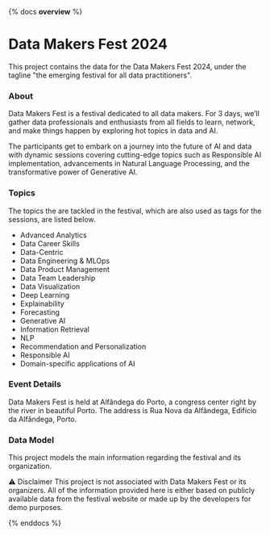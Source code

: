 {% docs __overview__ %}

# Data Makers Fest 2024

This project contains the data for the Data Makers Fest 2024, under the tagline "the emerging festival for all data practitioners".

### About

Data Makers Fest is a festival dedicated to all data makers. For 3 days, we’ll gather data professionals and enthusiasts from all fields to learn, network, and make things happen by exploring hot topics in data and AI.

The participants get to embark on a journey into the future of AI and data with dynamic sessions covering cutting-edge topics such as Responsible AI implementation, advancements in Natural Language Processing, and the transformative power of Generative AI.

### Topics

The topics the are tackled in the festival, which are also used as tags for the sessions, are listed below. 

- Advanced Analytics
- Data Career Skills
- Data-Centric
- Data Engineering & MLOps
- Data Product Management
- Data Team Leadership
- Data Visualization
- Deep Learning
- Explainability
- Forecasting
- Generative AI
- Information Retrieval
- NLP
- Recommendation and Personalization
- Responsible AI
- Domain-specific applications of AI

### Event Details

Data Makers Fest is held at Alfândega do Porto, a congress center right by the river in beautiful Porto. The address is Rua Nova da Alfândega, Edifício da Alfândega, Porto.

### Data Model

This project models the main information regarding the festival and its organization. 

⚠️ Disclaimer 
This project is not associated with Data Makers Fest or its organizers. All of the information provided here is either based on publicly available data from the festival website or made up by the developers for demo purposes.

{% enddocs %}